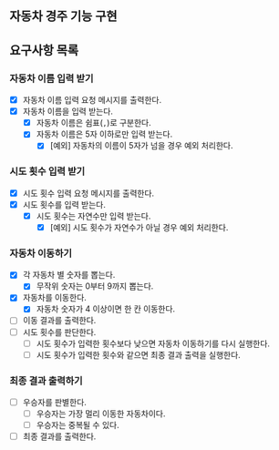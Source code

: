 ## 자동차 경주 기능 구현

## 요구사항 목록

### 자동차 이름 입력 받기

- [x] 자동차 이름 입력 요청 메시지를 출력한다.
- [x] 자동차 이름을 입력 받는다.
  - [x] 자동차 이름은 쉼표(`,`)로 구분한다.
  - [x] 자동차 이름은 5자 이하로만 입력 받는다.
    - [x] [예외] 자동차의 이름이 5자가 넘을 경우 예외 처리한다.

### 시도 횟수 입력 받기

- [x] 시도 횟수 입력 요청 메시지를 출력한다.
- [x] 시도 횟수를 입력 받는다.
  - [x] 시도 횟수는 자연수만 입력 받는다.
    - [x] [예외] 시도 횟수가 자연수가 아닐 경우 예외 처리한다.

### 자동차 이동하기

- [x] 각 자동차 별 숫자를 뽑는다.
  - [x] 무작위 숫자는 0부터 9까지 뽑는다.
- [x] 자동차를 이동한다.
  - [x] 자동차 숫자가 4 이상이면 한 칸 이동한다.
- [ ] 이동 결과를 출력한다.
- [ ] 시도 횟수를 판단한다.
  - [ ] 시도 횟수가 입력한 횟수보다 낮으면 자동차 이동하기를 다시 실행한다.
  - [ ] 시도 횟수가 입력한 횟수와 같으면 최종 결과 출력을 실행한다.

### 최종 결과 출력하기

- [ ] 우승자를 판별한다.
  - [ ] 우승자는 가장 멀리 이동한 자동차이다.
  - [ ] 우승자는 중복될 수 있다.
- [ ] 최종 결과를 출력한다.
